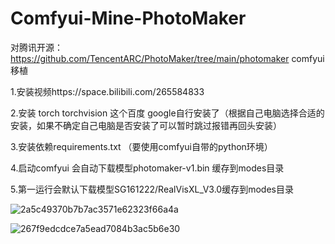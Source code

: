 # Comfyui-Mine-PhotoMaker

对腾讯开源：https://github.com/TencentARC/PhotoMaker/tree/main/photomaker comfyui移植

1.安装视频https://space.bilibili.com/265584833

2.安装 torch torchvision 这个百度 google自行安装了（根据自己电脑选择合适的安装，如果不确定自己电脑是否安装了可以暂时跳过报错再回头安装）

3.安装依赖requirements.txt  （要使用comfyui自带的python环境）

4.启动comfyui 会自动下载模型photomaker-v1.bin 缓存到modes目录

5.第一运行会默认下载模型SG161222/RealVisXL_V3.0缓存到modes目录

![2a5c49370b7b7ac3571e62323f66a4a](https://github.com/StartHua/Comfyui-Mine-PhotoMaker/assets/22284244/55b22806-67e6-49d6-a29d-fb016e57fddb)


![267f9edcdce7a5ead7084b3ac5b6e30](https://github.com/StartHua/Comfyui-Mine-PhotoMaker/assets/22284244/e2755b9a-6063-42dd-8b91-f44915a88c42)
